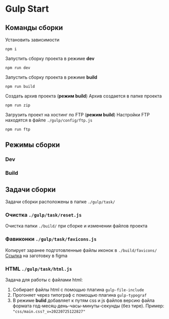 # Gulp Start
## Команды сборки
Установить зависимости

    npm i

Запустить сборку проекта в режиме **dev**

    npm run dev

Запустить сборку проекта в режиме **build**

    npm run build

Создать архив проекта (**режим build**)
Архив создается в папке проекта

    npm run zip

Загрузить проект на хостинг по FTP (**режим build**)
Настройки FTP находятся в файле `./gulp/config/ftp.js`

    npm run ftp

## Режимы сборки
### Dev

### Build

## Задачи сборки
Задачи сборки расположены в папке `./gulp/task/`

### Очистка `./gulp/task/reset.js`
Очистка папки `./build/` при сборке и изменении файлов проекта

### Фавиконки `./gulp/task/favicons.js`
Копирует заранее подготовленные файлы иконок в `./build/favicons/`
[Ссылка](https://www.figma.com/file/2MR38RAGyGH0QVNg7MTEaZ/Favicon-for-Gulp-Start?node-id=0:1) на заготовку в figma

### HTML `./gulp/task/html.js`
Задача для работы с файлами html:
 1. Собирает файлы html с помощью плагина `gulp-file-include`
 2. Прогоняет через типограф с помощью плагина `gulp-typograf`
 3. В режиме **bulid** добавляет к путям css и js файлов версию файла формата год-месяц-день-часы-минуты-секунды (без тире). Пример: `"css/main.css?_v=20220725122827"`